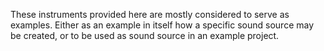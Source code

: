 These instruments provided here are mostly considered to serve as examples. Either as an
example in itself how a specific sound source may be created, or to be used as sound source
in an example project.